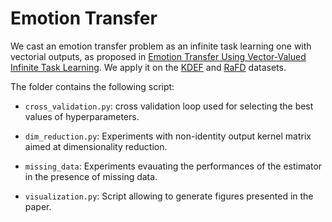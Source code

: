 Emotion Transfer
================

We cast an emotion transfer problem as an infinite task learning one with vectorial outputs, as proposed in [Emotion Transfer Using Vector-Valued Infinite Task Learning](https://allambert.github.io/files/pdf/emo_transfer.pdf). We apply it on the [KDEF](https://www.kdef.se/) and [RaFD](http://www.socsci.ru.nl:8180/RaFD2/RaFD) datasets.

The folder contains the following script:

- `cross_validation.py`: cross validation loop used for selecting the best values of hyperparameters.

- `dim_reduction.py`: Experiments with non-identity output kernel matrix aimed at dimensionality reduction.

- `missing_data`: Experiments evauating the performances of the estimator in the presence of missing data.

- `visualization.py`: Script allowing to generate figures presented in the paper.
